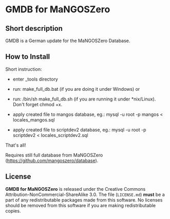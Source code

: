 GMDB for MaNGOSZero
==========

Short description
-------
GMDB is a German update for the MaNGOSZero Database. 



How to Install
-------
Short instruction:

- enter _tools directory

- run: make_full_db.bat (if you are doing it under Windows) or

- run: /bin/sh make_full_db.sh (if you are running it under *nix/Linux). Don't forget chmod +x.

- apply created file to mangos database, eg.: mysql -u root -p mangos < locales_mangos.sql

- apply created file to scriptdev2 database, eg.: mysql -u root -p scriptdev2 < locales_scriptdev2.sql

That's all!

Requires still full database from MaNGOSZero (https://github.com/mangoszero/database).


License
-------
**GMDB for MaNGOSZero** is released under the Creative Commons Attribution-NonCommercial-ShareAlike 3.0.
The file (`LICENSE.md`) **must** be a part of any redistributable packages
made from this software.  No licenses should be removed from this software if
you are making redistributable copies.
